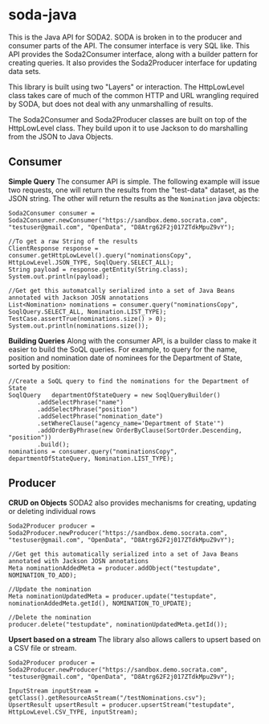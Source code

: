 soda-java
=========

This is the Java API for SODA2.  SODA is broken in to the producer and consumer parts of the API.  The consumer
interface is very SQL like.  This API provides the Soda2Consumer interface, along with a builder pattern for creating
queries.  It also provides the Soda2Producer interface for updating data sets.

This library is built using two "Layers" or interaction.  The HttpLowLevel class takes care of much of the common
HTTP and URL wrangling required by SODA, but does not deal with any unmarshalling of results.

The Soda2Consumer and Soda2Producer classes are built on top of the HttpLowLevel class.  They build upon it to
use Jackson to do marshalling from the JSON to Java Objects.

Consumer
--------

**Simple Query**
The consumer API is simple.  The following example will issue two requests, one will return the results from the "test-data" dataset,
as the JSON string.  The other will return the results as the `Nomination` java objects:

    Soda2Consumer consumer = Soda2Consumer.newConsumer("https://sandbox.demo.socrata.com", "testuser@gmail.com", "OpenData", "D8Atrg62F2j017ZTdkMpuZ9vY");

    //To get a raw String of the results
    ClientResponse response = consumer.getHttpLowLevel().query("nominationsCopy", HttpLowLevel.JSON_TYPE, SoqlQuery.SELECT_ALL);
    String payload = response.getEntity(String.class);
    System.out.println(payload);

    //Get get this automatcally serialized into a set of Java Beans annotated with Jackson JOSN annotations
    List<Nomination> nominations = consumer.query("nominationsCopy", SoqlQuery.SELECT_ALL, Nomination.LIST_TYPE);
    TestCase.assertTrue(nominations.size() > 0);
    System.out.println(nominations.size());


**Building Queries**
Along with the consumer API, is a builder class to make it easier to build the SoQL queries.  For example, to query for the name, position and nomination date of
nominees for the Department of State, sorted by position:

    //Create a SoQL query to find the nominations for the Department of State
    SoqlQuery   departmentOfStateQuery = new SoqlQueryBuilder()
            .addSelectPhrase("name")
            .addSelectPhrase("position")
            .addSelectPhrase("nomination_date")
            .setWhereClause("agency_name='Department of State'")
            .addOrderByPhrase(new OrderByClause(SortOrder.Descending, "position"))
            .build();
    nominations = consumer.query("nominationsCopy", departmentOfStateQuery, Nomination.LIST_TYPE);


Producer
--------

**CRUD on Objects**
SODA2 also provides mechanisms for creating, updating or deleting individual rows

    Soda2Producer producer = Soda2Producer.newProducer("https://sandbox.demo.socrata.com", "testuser@gmail.com", "OpenData", "D8Atrg62F2j017ZTdkMpuZ9vY");

    //Get get this automatically serialized into a set of Java Beans annotated with Jackson JOSN annotations
    Meta nominationAddedMeta = producer.addObject("testupdate", NOMINATION_TO_ADD);

    //Update the nomination
    Meta nominationUpdatedMeta = producer.update("testupdate", nominationAddedMeta.getId(), NOMINATION_TO_UPDATE);

    //Delete the nomination
    producer.delete("testupdate", nominationUpdatedMeta.getId());


**Upsert based on a stream**
The library also allows callers to upsert based on a CSV file or stream.

    Soda2Producer producer = Soda2Producer.newProducer("https://sandbox.demo.socrata.com", "testuser@gmail.com", "OpenData", "D8Atrg62F2j017ZTdkMpuZ9vY");

    InputStream inputStream = getClass().getResourceAsStream("/testNominations.csv");
    UpsertResult upsertResult = producer.upsertStream("testupdate", HttpLowLevel.CSV_TYPE, inputStream);
